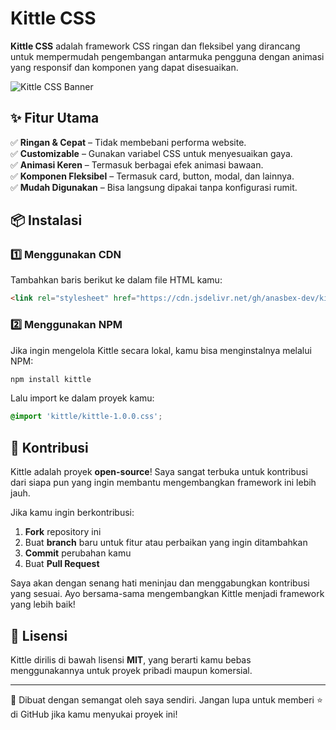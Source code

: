 # Kittle CSS  

**Kittle CSS** adalah framework CSS ringan dan fleksibel yang dirancang untuk mempermudah pengembangan antarmuka pengguna dengan animasi yang responsif dan komponen yang dapat disesuaikan.  

![Kittle CSS Banner](https://media-hosting.imagekit.io//f50bf464c5174e06/kittle.png?Expires=1836172802&Key-Pair-Id=K2ZIVPTIP2VGHC&Signature=Ok~F-ugKKHzSUFhWjebRV3qU3sdufADKYa2HZ6izd-WTAOOHayO2mbXdqvqe6lgGi1H3XZNXHVS6-oriA1bRQPPX-Vwho6ic5uCaSiDU4K-WCN1jBZZe9eSCmyR9pla-H0HgnpUP4GIMFxeUgQqoTJb~jSW375VmRKJqAn3nR5WbxdVewlCes1VI1igJGOUWusr5Gk6aLtBPq0j57CWOnai4Wh9hFs3EfdnqJK2YJWna3B~-oxOkpy7l-NFqreCcFia4Q6kGDqv4wso5eY81Z72xEk4ASPtGaWEJQGXgMt~0LAP4OPMbTot8UZMNoD4LiIcwi64493iXK3taGBG7qg__)  

## ✨ Fitur Utama  

✅ **Ringan & Cepat** – Tidak membebani performa website.  
✅ **Customizable** – Gunakan variabel CSS untuk menyesuaikan gaya.  
✅ **Animasi Keren** – Termasuk berbagai efek animasi bawaan.  
✅ **Komponen Fleksibel** – Termasuk card, button, modal, dan lainnya.  
✅ **Mudah Digunakan** – Bisa langsung dipakai tanpa konfigurasi rumit.  

## 📦 Instalasi  

### 1️⃣ Menggunakan CDN  
Tambahkan baris berikut ke dalam file HTML kamu:  

```html  
<link rel="stylesheet" href="https://cdn.jsdelivr.net/gh/anasbex-dev/kittle@1.0.0/kittle-1.0.0.css">  
```  

### 2️⃣ Menggunakan NPM  
Jika ingin mengelola Kittle secara lokal, kamu bisa menginstalnya melalui NPM:  

```sh  
npm install kittle  
```  

Lalu import ke dalam proyek kamu:  

```css  
@import 'kittle/kittle-1.0.0.css';  
```  

## 🚀 Kontribusi  

Kittle adalah proyek **open-source**! Saya sangat terbuka untuk kontribusi dari siapa pun yang ingin membantu mengembangkan framework ini lebih jauh.  

Jika kamu ingin berkontribusi:  

1. **Fork** repository ini  
2. Buat **branch** baru untuk fitur atau perbaikan yang ingin ditambahkan  
3. **Commit** perubahan kamu  
4. Buat **Pull Request**  

Saya akan dengan senang hati meninjau dan menggabungkan kontribusi yang sesuai. Ayo bersama-sama mengembangkan Kittle menjadi framework yang lebih baik!  

## 📄 Lisensi  

Kittle dirilis di bawah lisensi **MIT**, yang berarti kamu bebas menggunakannya untuk proyek pribadi maupun komersial.  

---  

💙 Dibuat dengan semangat oleh saya sendiri. Jangan lupa untuk memberi ⭐ di GitHub jika kamu menyukai proyek ini!